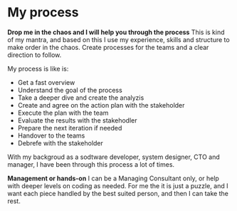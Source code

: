 # My process

**Drop me in the chaos and I will help you through the process**
This is kind of my mantra, and based on this I use my experience, skills and structure to make order in the chaos. Create processes for the teams and a clear direction to follow.

My process is like is:

- Get a fast overview
- Understand the goal of the process
- Take a deeper dive and create the analyzis
- Create and agree on the action plan with the stakeholder
- Execute the plan with the team
- Evaluate the results with the stakehodler
- Prepare the next iteration if needed
- Handover to the teams
- Debrefe with the stakeholder

With my backgroud as a sodtware developer, system designer, CTO and manager, I have been through this process a lot of times.

**Management or hands-on**
I can be a Managing Consultant only, or help with deeper levels on coding as needed. For me the it is just a puzzle, and I want each piece handled by the best suited person, and then I can take the rest.